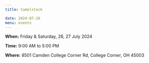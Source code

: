 ```yaml
---
title: Camelstock 

date: 2024-07-26
menu: events
---
```


**When:** Friday & Saturday, 26, 27 July 2024
<!--more-->

**Time:** 9:00 AM to 5:00 PM

**Where:** 8501 Camden College Corner Rd, College Corner, OH 45003
